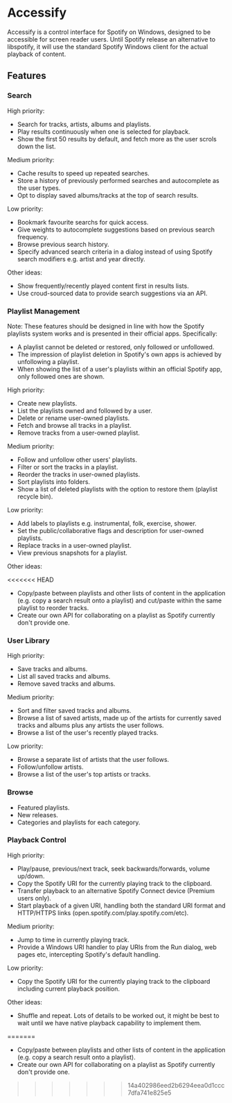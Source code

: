 # Accessify

Accessify is a control interface for Spotify on Windows, designed to be accessible for screen reader users.  Until Spotify release an alternative to libspotify, it will use the standard Spotify Windows client for the actual playback of content.

## Features

### Search

High priority:

- Search for tracks, artists, albums and playlists.
- Play results continuously when one is selected for playback.
- Show the first 50 results by default, and fetch more as the user scrols down the list.

Medium priority:

- Cache results to speed up repeated searches.
- Store a history of previously performed searches and autocomplete as the user types.
- Opt to display saved albums/tracks at the top of search results.

Low priority:

- Bookmark favourite searchs for quick access.
- Give weights to autocomplete suggestions based on previous search frequency.
- Browse previous search history.
- Specify advanced search criteria in a dialog instead of using Spotify search modifiers e.g. artist and year directly.

Other ideas:

- Show frequently/recently played content first in results lists.
- Use croud-sourced data to provide search suggestions via an API.

### Playlist Management

Note: These features should be designed in line with how the Spotify playlists system works and is presented in their official apps.  Specifically:

- A playlist cannot be deleted or restored, only followed or unfollowed.
- The impression of playlist deletion in Spotify's own apps is achieved by unfollowing a playlist.
- When showing the list of a user's playlists within an official Spotify app, only followed ones are shown.

High priority:

- Create new playlists.
- List the playlists owned and followed by a user.
- Delete or rename user-owned playlists.
- Fetch and browse all tracks in a playlist.
- Remove tracks from a user-owned playlist.

Medium priority:

- Follow and unfollow other users' playlists.
- Filter or sort the tracks in a playlist.
- Reorder the tracks in user-owned playlists.
- Sort playlists into folders.
- Show a list of deleted playlists with the option to restore them (playlist recycle bin).

Low priority:

- Add labels to playlists e.g. instrumental, folk, exercise, shower.
- Set the public/collaborative flags and description for user-owned playlists.
- Replace tracks in a user-owned playlist.
- View previous snapshots for a playlist.

Other ideas:

<<<<<<< HEAD
- Copy/paste between playlists and other lists of content in the application (e.g. copy a search result onto a playlist) and cut/paste within the same playlist to reorder tracks.
- Create our own API for collaborating on a playlist as Spotify currently don't provide one.

### User Library

High priority:

- Save tracks and albums.
- List all saved tracks and albums.
- Remove saved tracks and albums.

Medium priority:

- Sort and filter saved tracks and albums.
- Browse a list of saved artists, made up of the artists for currently saved tracks and albums plus any artists the user follows.
- Browse a list of the user's recently played tracks.

Low priority:

- Browse a separate list of artists that the user follows.
- Follow/unfollow artists.
- Browse a list of the user's top artists or tracks.

### Browse

- Featured playlists.
- New releases.
- Categories and playlists for each category.

### Playback Control

High priority:

- Play/pause, previous/next track, seek backwards/forwards, volume up/down.
- Copy the Spotify URI for the currently playing track to the clipboard.
- Transfer playback to an alternative Spotify Connect device (Premium users only).
- Start playback of a given URI, handling both the standard URI format and HTTP/HTTPS links (open.spotify.com/play.spotify.com/etc).

Medium priority:

- Jump to time in currently playing track.
- Provide a Windows URI handler to play URIs from the Run dialog, web pages etc, intercepting Spotify's default handling.

Low priority:

- Copy the Spotify URI for the currently playing track to the clipboard including current playback position.

Other ideas:

- Shuffle and repeat.  Lots of details to be worked out, it might be best to wait until we have native playback capability to implement them.

=======
- Copy/paste between playlists and other lists of content in the application (e.g. copy a search result onto a playlist).
- Create our own API for collaborating on a playlist as Spotify currently don't provide one.

>>>>>>> 14a402986eed2b6294eea0d1ccc7dfa741e825e5
